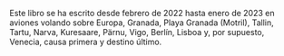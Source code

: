 Este libro se ha escrito desde febrero de 2022 hasta enero de 2023 en aviones volando sobre Europa, Granada, Playa Granada (Motril), Tallin, Tartu, Narva, Kuresaare, Pärnu, Vigo, Berlín, Lisboa y, por supuesto, Venecia, causa primera y destino último.